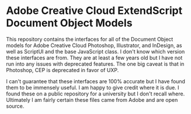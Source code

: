 # Adobe Creative Cloud ExtendScript Document Object Models

This repository contains the interfaces for all of the Document Object models for Adobe Creative Cloud Photoshop, Illustrator, and InDesign, as well as ScriptUI and the base JavaScript class. I don't know which version these interfaces are from. They are at least a few years old but I have not run into any issues with deprecated features. The one big caveat is that in Photoshop, CEP is deprecated in favor of UXP.

I can't guarantee that these interfaces are 100% accurate but I have found them to be immensely useful. I am happy to give credit where it is due. I found these on a public repository for a university but I don't recall where. Ultimately I am fairly certain these files came from Adobe and are open source.
